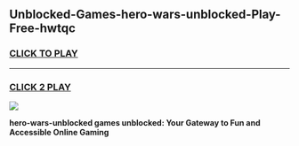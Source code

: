 
## Unblocked-Games-hero-wars-unblocked-Play-Free-hwtqc
<h3>
<a href="https://premium76.site?title=hero-wars-unblocked&ref=10A">CLICK TO PLAY</a></h3>
<hr>

<h3>
<a href="https://premium76.site?title=hero-wars-unblocked&ref=10A">CLICK 2 PLAY</a>
  
</h3>

<a href="https://premium76.site?title=hero-wars-unblocked&ref=10A"><img src="https://clearcache.store/games.png"></a>


**hero-wars-unblocked games unblocked: Your Gateway to Fun and Accessible Online Gaming**
